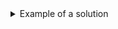<details>
<summary>Example of a solution</summary>
<br/>
<div class="image-container">
    <img style="display: none;" id="spinner" src="https://github.com/VldKnd/large-agents-pibt/blob/main/circle-large-agents-mapf/readme_example.gif"/>
</div>  
</details>
